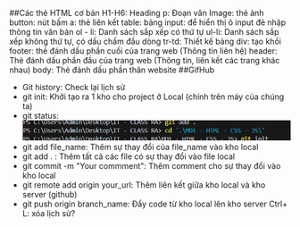 ##Các thẻ HTML cơ bản 
H1-H6: Heading 
p: Đoạn văn 
Image: thẻ ảnh 
button: nút bấm 
a: thẻ liên kết 
table: bảng 
input: để hiển thị ô input đẻ nhập thông tin văn bản 
ol - li: Danh sách sắp xếp có thứ tự 
ul-li: Danh sách sắp xếp không thứ tự, có dấu chấm đầu dòng 
tr-td: Thiết kế bảng 
div: tạo khối 
footer: thẻ đánh dấu phần cuối của trang web (Thông tin liên hệ)
header: Thẻ đánh dấu phần đầu của trang web (Thông tin, liên kết các trang khác nhau)
body: Thẻ đánh dấu phần thân website
##GifHub
+ Git history: Check lại lịch sử 
+ git init: Khởi tạo ra 1 kho cho project ở Local (chính trên máy của chúng ta)
+ git status: ![ ](image.png)
+ git add file_name: Thêm sự thay đổi của file_name vào kho local 
+ git add . : Thêm tất cả các file có sự thay đổi vào file local 
+ git commit -m "Your commment": Thêm comment cho sự thay đổi vào kho local 
+ git remote add origin your_url: Thêm liên kết giữa kho local và kho server (github) 
+ git push origin branch_name: Đẩy code từ kho local lên kho server 
Ctrl+ L: xóa lịch sử? 

